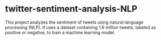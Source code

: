 # twitter-sentiment-analysis-NLP
This project analyzes the sentiment of tweets using natural language processing (NLP). It uses a dataset containing 1.6 million tweets, labeled as positive or negative, to train a machine learning model. 
